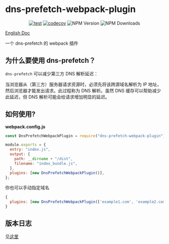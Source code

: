 # dns-prefetch-webpack-plugin

<div align="center">

[![test](https://github.com/Cheng007/dns-prefetch-webpack-plugin/actions/workflows/test.yml/badge.svg)](https://github.com/Cheng007/dns-prefetch-webpack-plugin/actions/workflows/test.yml)
[![codecov](https://codecov.io/gh/Cheng007/dns-prefetch-webpack-plugin/graph/badge.svg?token=P65X9X5ISR)](https://codecov.io/gh/Cheng007/dns-prefetch-webpack-plugin)
![NPM Version](https://img.shields.io/npm/v/dns-prefetch-webpack-plugin)
![NPM Downloads](https://img.shields.io/npm/dw/dns-prefetch-webpack-plugin)

</div>

[English Doc](./README.md)

一个 dns-prefetch 的 webpack 插件

## 为什么要使用 dns-prefetch？

`dns-prefetch` 可以减少第三方 DNS 解析延迟：

当浏览器从（第三方）服务器请求资源时，必须先将该跨源域名解析为 IP 地址，然后浏览器才能发出请求。此过程称为 DNS 解析。虽然 DNS 缓存可以帮助减少此延迟，但 DNS 解析可能会给请求增加明显的延迟。

## 如何使用?

**webpack.config.js**

```js
const DnsPrefetchWebpackPlugin = require("dns-prefetch-webpack-plugin");

module.exports = {
  entry: "index.js",
  output: {
    path: __dirname + "/dist",
    filename: "index_bundle.js",
  },
  plugins: [new DnsPrefetchWebpackPlugin()],
};
```

你也可以手动指定域名

```js
{
  plugins: [new DnsPrefetchWebpackPlugin(['example1.com', 'example2.com'])],
}
```

## 版本日志

见[这里](./CHANGELOG.md)
